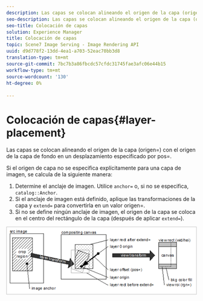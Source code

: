 ```yaml
---
description: Las capas se colocan alineando el origen de la capa (origen=) con el origen de la capa de fondo en un desplazamiento especificado por pos=.
seo-description: Las capas se colocan alineando el origen de la capa (origen=) con el origen de la capa de fondo en un desplazamiento especificado por pos=.
seo-title: Colocación de capas
solution: Experience Manager
title: Colocación de capas
topic: Scene7 Image Serving - Image Rendering API
uuid: d9d778f2-13dd-4ea1-a703-52eac70bb3d8
translation-type: tm+mt
source-git-commit: 7bc7b3a86fbcdc57cfdc31745fae3afc06e44b15
workflow-type: tm+mt
source-wordcount: '130'
ht-degree: 0%

---
```



# Colocación de capas{#layer-placement}

Las capas se colocan alineando el origen de la capa (origen=) con el origen de la capa de fondo en un desplazamiento especificado por pos=.

Si el origen de capa no se especifica explícitamente para una capa de imagen, se calcula de la siguiente manera:

1. Determine el anclaje de imagen. Utilice `anchor=` o, si no se especifica, `catalog::Anchor`.
1. Si el anclaje de imagen está definido, aplique las transformaciones de la capa y `extend=` para convertirla en un valor origen=.
1. Si no se define ningún anclaje de imagen, el origen de la capa se coloca en el centro del rectángulo de la capa (después de aplicar `extend=`).

![](assets/layerplacement.png)

